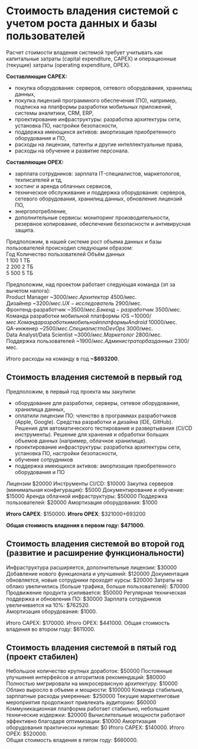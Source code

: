 # Стоимость владения системой с учетом роста данных и базы пользователей

Расчет стоимости владения системой требует учитывать как капитальные затраты (capital expenditure, CAPEX) и операционные (текущие) затраты (operating expenditure, OPEX).

**Составляющие CAPEX:**
- покупка оборудования: серверов, сетевого оборудования, хранилищ данных,
- покупка лицензий программного обеспечения (ПО), например, подписка на платформы разработки мобильных приложений, системы аналитики, CRM, ERP,
- проектирование инфраструктуры: разработка архитектуры сети, установка ПО, настройки безопасности,
- поддержка имеющихся активов: амортизация приобретенного оборудования и ПО,
- расходы на лицензии, патенты и другие интеллектуальные права,
- расходы на обучение и развитие персонала. 

**Составляющие OPEX:**
- зарплата сотрудников: зарплата IT-специалистов, маркетологов, техписателей и тд,
- хостинг и аренда облачных сервисов,
- техническое обслуживание и поддержка оборудования: серверов, сетевого оборудования, хранилищ данных, обновление лицензий ПО, 
- энергопотребление,
- дополнительные сервисы: мониторинг производительности, резервное копирование, обеспечение безопасности и антивирусная защита.

Предположим, в нашей системе рост объема данных и базы пользователей происходил следующим образом:  
Год	Количество пользователей	Объём данных  
1	100	1 ТБ  
2	200	2 ТБ  
5	500	5 ТБ  

Предположим, над проектом работает следующая команда (зп за вычетом налога):  
Product Manager ~$3000/мес.  
Архитектор ~$4500/мес.  
Дизайнер ~$3200/мес.  
UX-исследователь ~$2900/мес.  
Фронтенд-разработчик ~$3500/мес.  
Бэкенд-разработчик ~$3500/мес.  
Команда разработки мобильной платформы iOS ~$10000/мес.  
Команда разработки мобильной платформы Android ~$10000/мес.  
QA-инженер ~$2500/мес.  
Специалист по DevOps ~$3000/мес.  
Data Analyst/Data Scientist ~$3000/мес.  
Маркетолог ~$2800/мес.  
Поддержка пользователей ~$1900/мес.  
Администратор баз данных ~$2300/мес.  

Итого расходы на команду в год **~$693200**.

## Стоимость владения системой в первый год

Предположим, в первый год проекта мы закупили: 
- оборудование для разработки, серверы, сетевое оборудование, хранилища данных,
- оплатили лицензии ПО: членство в программах разработчиков (Apple, Google).
Средства разработки и дизайна (IDE, GitHub).
Решения для автоматического тестирования и развертывания (CI/CD инструменты).
Решение для хранения и обработки больших объемов данных (например, облачное хранилище).
- проектирование инфраструктуры: разработка архитектуры сети, установка ПО, настройки безопасности,
- обучение сотрудников 
- поддержка имеющихся активов: амортизация приобретенного оборудования и ПО

Лицензии $20000
Инструменты CI/CD: $10000
Закупка серверов (минимальная конфигурация): $5000
Документирование и обучение: $15000
Аренда облачной инфраструктуры: $50000
Поддержка пользователей: $20000
Амортизация оборудования: $1000

**Итого CAPEX**: $150000.
**Итого OPEX**: $321000+693200

**Общая стоимость владения в первом году: $471000.**

## Стоимость владения системой во второй год (развитие и расширение функциональности)

Инфраструктура расширяется, дополнительные лицензии: $30000
Добавление нового функционала и улучшений: $120000
Документация обновляется, новые сотрудники проходят курсы: $20000
Затраты на облако увеличились (больше трафика, больше пользователей): $70000
Продвижение продукта усиливается: $50000
Регулярная техническая поддержка и обновления ПО: $30000
Зарплата сотрудников увеличивается на 10%: $762520.  
Амортизация оборудования: $1000.   

Итого CAPEX: $170000.
Итого OPEX: $441000.
Общая стоимость владения во втором году:  $611000.


## Стоимость владения системой в пятый год (проект стабилен)

Небольшое количество крупных доработок: $50000
Постоянные улучшения интерфейсов и алгоритмов рекомендаций:  $80000
Полностью мигрировали на микросервисную архитектуру: $10000
Облако выросло в объеме и мощности: $100000
Команда стабильна, зарплатные расходы умеренные: $250000
Текущие маркетинговые мероприятия продолжают привлекать аудиторию: $60000
Коммуникационная платформа работает стабильно, небольшие технические издержки: $20000
Вычислительные мощности работают эффективно благодаря оптимизации: $10000
Амортизация оборудования практически нулевая:  $0
Итого CAPEX: $140000.
Итого OPEX: $520000.  
Общая стоимость владения в пятом году:  $660000.
